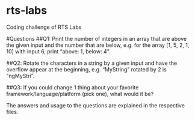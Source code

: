 # rts-labs
Coding challenge of RTS Labs

#Questions
##Q1: Print the number of integers in an array that are above the given input and the number that are below, e.g. for the array [1, 5, 2, 1, 10] with input 6, print “above: 1, below: 4”.

##Q2: Rotate the characters in a string by a given input and have the overflow appear at the beginning, e.g. “MyString” rotated by 2 is “ngMyStri”.

##Q3:  If you could change 1 thing about your favorite framework/language/platform (pick one), what would it be?


The answers and usage to the questions are explained in the respective files.
